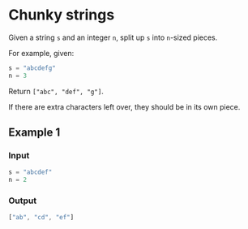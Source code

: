 # Chunky strings

Given a string `s` and an integer `n`, split up `s` into `n`-sized pieces.

For example, given:

```javascript
s = "abcdefg"
n = 3
```

Return `["abc", "def", "g"]`.

If there are extra characters left over, they should be in its own piece.

## Example 1

### Input

```javascript
s = "abcdef"
n = 2
```

### Output

```javascript
["ab", "cd", "ef"]
```
